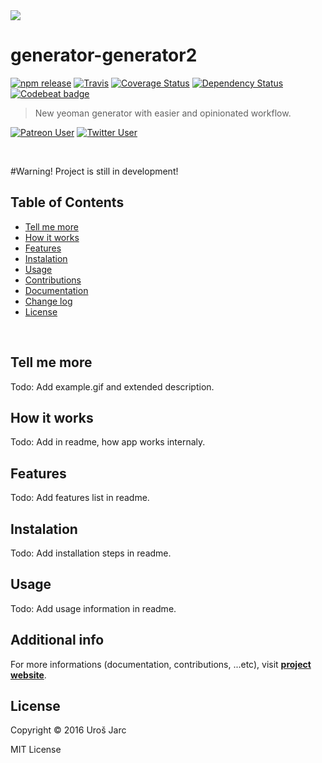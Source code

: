 <img style="float: center;" src="docs/src/media/logo.png">

<br>

# generator-generator2

[![npm release][npm]][npm-url]
[![Travis][travis]][travis-url]
[![Coverage Status][coverage]][coverage-url]
[![Dependency Status][dep]][dep-url]
[![Codebeat badge][codestyle]][codestyle-url]

[npm]: https://img.shields.io/npm/v/generator-generator2.svg?maxAge=2592000
[npm-url]: https://www.npmjs.com/package/generator-generator2
[release]: https://img.shields.io/github/release/urosjarc/generator-generator2.svg?maxAge=2592000
[release-url]: https://github.com/urosjarc/generator-generator2
[travis]: https://img.shields.io/travis/urosjarc/generator-generator2.svg?maxAge=2592000
[travis-url]: https://travis-ci.org/urosjarc/generator-generator2
[coverage]: https://img.shields.io/codecov/c/github/urosjarc/generator-generator2.svg
[coverage-url]: https://codecov.io/gh/urosjarc/generator-generator2
[dep]: https://www.versioneye.com/user/projects/VERSIONEYE_PROJECT_ID/badge.svg?style=flat-square
[dep-url]: https://www.versioneye.com/user/projects/VERSIONEYE_PROJECT_ID
[codestyle]: https://codebeat.co/badges/CODEBEAT_PROJECT_ID
[codestyle-url]: https://codebeat.co/projects/github-com-urosjarc-generator-generator2
[support]: https://img.shields.io/badge/patreon-urosjarc-green.svg?style=social
[support-url]: https://patreon.com/urosjarc/
[twitter]: https://img.shields.io/twitter/follow/urosjarc.svg?style=social&label=follow&maxAge=2592000
[twitter-url]: https://twitter.com/intent/follow?screen_name=urosjarc

> New yeoman generator with easier and opinionated workflow.

[![Patreon User][support]][support-url]
[![Twitter User][twitter]][twitter-url]

<br>

#Warning!
Project is still in development!

## Table of Contents

 * [Tell me more](#tell-me-more)
 * [How it works](#how-it-works)
 * [Features](#features)
 * [Instalation](#installation)
 * [Usage](#usage)
 * [Contributions](#additional-info)
 * [Documentation](#additional-info)
 * [Change log](#additional-info)
 * [License](#license)
 
<br>

## Tell me more
Todo: Add example.gif and extended description.

## How it works
Todo: Add in readme, how app works internaly.

## Features
Todo: Add features list in readme.

## Instalation
Todo: Add installation steps in readme.

## Usage
Todo: Add usage information in readme.

## Additional info
For more informations (documentation, contributions, ...etc),
visit [**project website**](https://urosjarc.github.io/generator-generator2).

## License
Copyright © 2016 Uroš Jarc

MIT License
